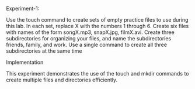 Experiment-1:

Use the touch command to create sets of empty practice files 
to use during this lab. In each set, replace X with the numbers 
1 through 6. Create six files with names of the form 
songX.mp3, snapX.jpg, filmX.avi. Create three subdirectories 
for organizing your files, and name the 
subdirectories friends, family, and work. Use a single 
command to create all three subdirectories at the same time

Implementation

This experiment demonstrates the use of the touch and mkdir commands to create multiple files and directories efficiently.
